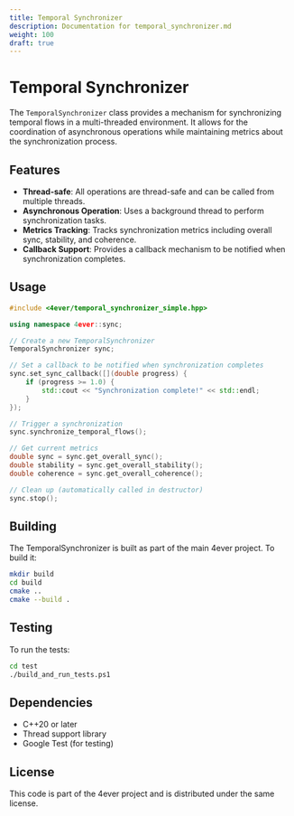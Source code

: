 ```yaml
---
title: Temporal Synchronizer
description: Documentation for temporal_synchronizer.md
weight: 100
draft: true
---
```


# Temporal Synchronizer

The `TemporalSynchronizer` class provides a mechanism for synchronizing temporal flows in a multi-threaded environment. It allows for the coordination of asynchronous operations while maintaining metrics about the synchronization process.

## Features

- **Thread-safe**: All operations are thread-safe and can be called from multiple threads.
- **Asynchronous Operation**: Uses a background thread to perform synchronization tasks.
- **Metrics Tracking**: Tracks synchronization metrics including overall sync, stability, and coherence.
- **Callback Support**: Provides a callback mechanism to be notified when synchronization completes.

## Usage

```cpp
#include <4ever/temporal_synchronizer_simple.hpp>

using namespace 4ever::sync;

// Create a new TemporalSynchronizer
TemporalSynchronizer sync;

// Set a callback to be notified when synchronization completes
sync.set_sync_callback([](double progress) {
    if (progress >= 1.0) {
        std::cout << "Synchronization complete!" << std::endl;
    }
});

// Trigger a synchronization
sync.synchronize_temporal_flows();

// Get current metrics
double sync = sync.get_overall_sync();
double stability = sync.get_overall_stability();
double coherence = sync.get_overall_coherence();

// Clean up (automatically called in destructor)
sync.stop();
```

## Building

The TemporalSynchronizer is built as part of the main 4ever project. To build it:

```bash
mkdir build
cd build
cmake ..
cmake --build .
```

## Testing

To run the tests:

```bash
cd test
./build_and_run_tests.ps1
```

## Dependencies

- C++20 or later
- Thread support library
- Google Test (for testing)

## License

This code is part of the 4ever project and is distributed under the same license.
